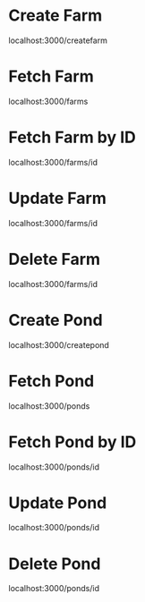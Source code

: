 # Create Farm
localhost:3000/createfarm
# Fetch Farm 
localhost:3000/farms
# Fetch Farm by ID 
localhost:3000/farms/id
# Update Farm
localhost:3000/farms/id
# Delete Farm
localhost:3000/farms/id

# Create Pond
localhost:3000/createpond
# Fetch Pond
localhost:3000/ponds
# Fetch Pond by ID
localhost:3000/ponds/id
# Update Pond
localhost:3000/ponds/id
# Delete Pond
localhost:3000/ponds/id


